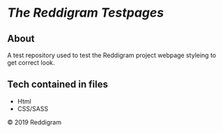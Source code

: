 # *The Reddigram Testpages*

## About
A test repository used to test the Reddigram project webpage styleing to get correct look.

## Tech contained in files
   * Html
   * CSS/SASS


<p>&copy; 2019 Reddigram<p>
